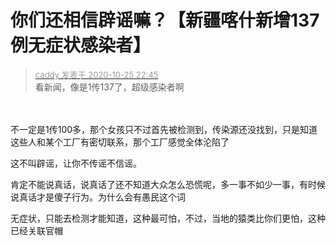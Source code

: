 # 你们还相信辟谣嘛？【新疆喀什新增137例无症状感染者】


<div class="quote"><blockquote><font size="2"><a href="https://www.hostloc.com/forum.php?mod=redirect&amp;goto=findpost&amp;pid=9351691&amp;ptid=758402" target="_blank"><font color="#999999">caddy 发表于 2020-10-25 22:45</font></a></font><br />
看新闻，像是1传137了，超级感染者啊</blockquote></div><br />
<br />
不一定是1传100多，那个女孩只不过首先被检测到，传染源还没找到，只是知道这些人和某个工厂有密切联系，那个工厂感觉全体沦陷了<br />


这不叫辟谣，让你不传谣不信谣。

肯定不能说真话，说真话了还不知道大众怎么恐慌呢，多一事不如少一事，有时候说真话才是傻子行为。为什么会有愚民这个词

无症状，只能去检测才能知道，这种最可怕，不过，当地的猿类比你们更怕，这种已经关联官帽
